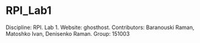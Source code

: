 # RPI_Lab1
Discipline: RPI. Lab 1. Website: ghosthost. Contributors: Baranouski Raman, Matoshko Ivan, Denisenko Raman. Group: 151003
